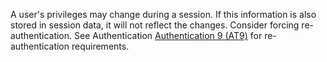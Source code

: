 A user's privileges may change during a session. If this information is also stored in session data, it will not reflect the changes. Consider forcing re-authentication. See Authentication [Authentication 9 (AT9)](cards/AT9#card 'Authentication 9 (AT9) [internal]') for re-authentication requirements.
